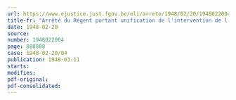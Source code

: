 ```yaml
---
url: https://www.ejustice.just.fgov.be/eli/arrete/1948/02/20/1948022004/justel
title-fr: "Arrêté du Régent portant unification de l'intervention de l'Etat en matière de subsides aux administrations publiques subordonnées et organismes y assimilés (abrogé par ADR 02-07-1949, art. 15)"
date: 1948-02-20
source:
number: 1948022004
page: 888888
case: 1948-02-20/04
publication: 1948-03-11
starts:
modifies:
pdf-original:
pdf-consolidated:
---
```


